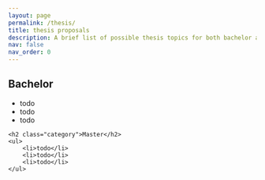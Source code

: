 ```yaml
---
layout: page
permalink: /thesis/
title: thesis proposals
description: A brief list of possible thesis topics for both bachelor and master degree students. 
nav: false
nav_order: 0
---
```


<div class="post">
<article>
<div class="thesis">
    <h2 class="category">Bachelor</h2>
    <ul>
        <li>todo</li>
        <li>todo</li>
        <li>todo</li>
    </ul>

    <h2 class="category">Master</h2>
    <ul>
        <li>todo</li>
        <li>todo</li>
        <li>todo</li>
    </ul>

</div>


</article>
</div>